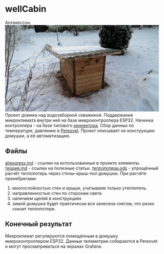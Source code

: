 # wellCabin
Антикессон.
![wellCabin](pics/wellCabin.png)
Проект домика над водозаборной скважиной.
Поддержание микроклимата внутри неё на базе микроконтроллера ESP32.
Начинка контроллера - на базе типового [коннектора](https://github.com/Vovaman/connectorESP).
Сбор данных по температуре, давлению в [Peresvet](https://github.com/Vovaman/peresvet).
Проект описывает не конструкцию домушки, а её автоматизацию.

## Файлы
[aliexpress.md](aliexpress.md) - ccылки на использованные в проекте элементы.
[теория.md](теория.md) - cсылки на полезные статьи.
[теплопотери.ods](теплопотери.ods) - упрощённый расчёт теплопотерь через стены-крыш-пол домушки.
При расчёте пренебрегаем:
1. многослойностью стен и крыши, учитываем только
утеплитель.
2. направленностью стен по сторонам света
3. наличием щелей в конструкциях
4. зимой домушка будет практически вся занесена снегом,
   что резко снизит теплопотери.

## Конечный результат
Микроклимат регулируются помещённым в домушку микроконтроллером ESP32. 
Данные телеметрии собираются в Peresvet и могут просматриваться на экранах Grafana.
